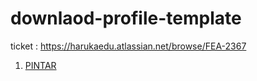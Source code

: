# downlaod-profile-template


ticket : https://harukaedu.atlassian.net/browse/FEA-2367
1. [PINTAR](https://github.com/amananku-pintar/downlaod-profile-template/blob/main/template.html)
